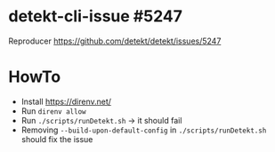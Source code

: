 # detekt-cli-issue #5247
Reproducer https://github.com/detekt/detekt/issues/5247

# HowTo
- Install https://direnv.net/
- Run `direnv allow`
- Run `./scripts/runDetekt.sh` -> it should fail
- Removing `--build-upon-default-config` in  `./scripts/runDetekt.sh` should fix the issue